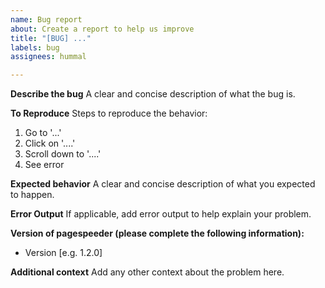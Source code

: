```yaml
---
name: Bug report
about: Create a report to help us improve
title: "[BUG] ..."
labels: bug
assignees: hummal

---
```


**Describe the bug**
A clear and concise description of what the bug is.

**To Reproduce**
Steps to reproduce the behavior:
1. Go to '...'
2. Click on '....'
3. Scroll down to '....'
4. See error

**Expected behavior**
A clear and concise description of what you expected to happen.

**Error Output**
If applicable, add error output to help explain your problem.

**Version of pagespeeder (please complete the following information):**
 - Version [e.g. 1.2.0]

**Additional context**
Add any other context about the problem here.
